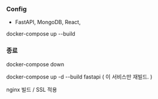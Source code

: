 ### Config
- FastAPI, MongoDB, React, 

<!-- Docker Command -->
docker-compose up --build
### 종료
docker-compose down 


docker-compose up -d --build fastapi ( 이 서비스만 재빌드. )

nginx 빌드 / SSL 적용
